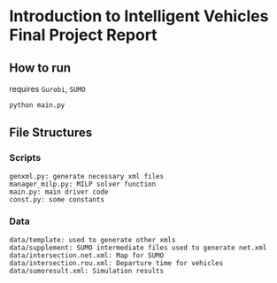 # Introduction to Intelligent Vehicles Final Project Report
## How to run
requires `Gurobi`, `SUMO`
```python
python main.py
```
## File Structures
### Scripts
```
genxml.py: generate necessary xml files
manager_milp.py: MILP solver function
main.py: main driver code
const.py: some constants
```

### Data
```
data/template: used to generate other xmls
data/supplement: SUMO intermediate files used to generate net.xml
data/intersection.net.xml: Map for SUMO
data/intersection.rou.xml: Departure time for vehicles
data/sumoresult.xml: Simulation results
```